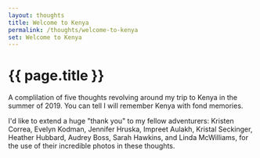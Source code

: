 ```yaml
---
layout: thoughts
title: Welcome to Kenya
permalink: /thoughts/welcome-to-kenya
set: Welcome to Kenya
---
```


<h1>{{ page.title }}</h1>

A complilation of five thoughts revolving around my trip to Kenya in the summer of 2019. You can tell I will remember Kenya with fond memories.

I'd like to extend a huge "thank you" to my fellow adventurers: Kristen Correa, Evelyn Kodman, Jennifer Hruska, Impreet Aulakh, Kristal Seckinger, Heather Hubbard, Audrey Boss, Sarah Hawkins, and Linda McWilliams, for the use of their incredible photos in these thoughts.
